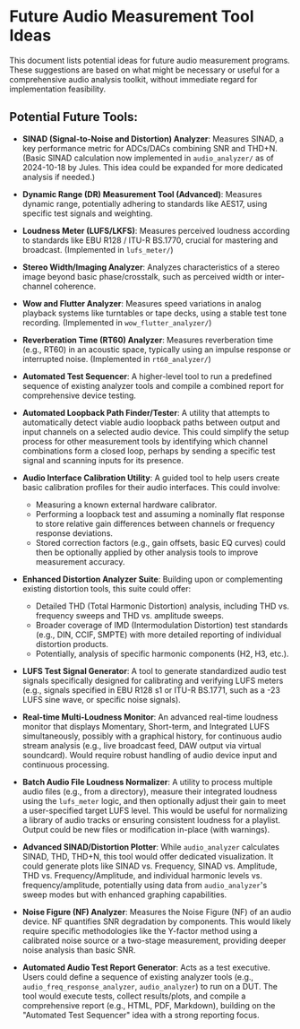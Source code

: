# Future Audio Measurement Tool Ideas

This document lists potential ideas for future audio measurement programs. These suggestions are based on what might be necessary or useful for a comprehensive audio analysis toolkit, without immediate regard for implementation feasibility.

## Potential Future Tools:

-   **SINAD (Signal-to-Noise and Distortion) Analyzer**:
    Measures SINAD, a key performance metric for ADCs/DACs combining SNR and THD+N. (Basic SINAD calculation now implemented in `audio_analyzer/` as of 2024-10-18 by Jules. This idea could be expanded for more dedicated analysis if needed.)

-   **Dynamic Range (DR) Measurement Tool (Advanced)**:
    Measures dynamic range, potentially adhering to standards like AES17, using specific test signals and weighting.

-   **Loudness Meter (LUFS/LKFS)**:
    Measures perceived loudness according to standards like EBU R128 / ITU-R BS.1770, crucial for mastering and broadcast. (Implemented in `lufs_meter/`)

-   **Stereo Width/Imaging Analyzer**:
    Analyzes characteristics of a stereo image beyond basic phase/crosstalk, such as perceived width or inter-channel coherence.

-   **Wow and Flutter Analyzer**:
    Measures speed variations in analog playback systems like turntables or tape decks, using a stable test tone recording. (Implemented in `wow_flutter_analyzer/`)

-   **Reverberation Time (RT60) Analyzer**:
    Measures reverberation time (e.g., RT60) in an acoustic space, typically using an impulse response or interrupted noise. (Implemented in `rt60_analyzer/`)

-   **Automated Test Sequencer**:
    A higher-level tool to run a predefined sequence of existing analyzer tools and compile a combined report for comprehensive device testing.

-   **Automated Loopback Path Finder/Tester**:
    A utility that attempts to automatically detect viable audio loopback paths between output and input channels on a selected audio device. This could simplify the setup process for other measurement tools by identifying which channel combinations form a closed loop, perhaps by sending a specific test signal and scanning inputs for its presence.

-   **Audio Interface Calibration Utility**:
    A guided tool to help users create basic calibration profiles for their audio interfaces. This could involve:
    - Measuring a known external hardware calibrator.
    - Performing a loopback test and assuming a nominally flat response to store relative gain differences between channels or frequency response deviations.
    - Stored correction factors (e.g., gain offsets, basic EQ curves) could then be optionally applied by other analysis tools to improve measurement accuracy.

-   **Enhanced Distortion Analyzer Suite**:
    Building upon or complementing existing distortion tools, this suite could offer:
    - Detailed THD (Total Harmonic Distortion) analysis, including THD vs. frequency sweeps and THD vs. amplitude sweeps.
    - Broader coverage of IMD (Intermodulation Distortion) test standards (e.g., DIN, CCIF, SMPTE) with more detailed reporting of individual distortion products.
    - Potentially, analysis of specific harmonic components (H2, H3, etc.).

-   **LUFS Test Signal Generator**:
    A tool to generate standardized audio test signals specifically designed for calibrating and verifying LUFS meters (e.g., signals specified in EBU R128 s1 or ITU-R BS.1771, such as a -23 LUFS sine wave, or specific noise signals).

-   **Real-time Multi-Loudness Monitor**:
    An advanced real-time loudness monitor that displays Momentary, Short-term, and Integrated LUFS simultaneously, possibly with a graphical history, for continuous audio stream analysis (e.g., live broadcast feed, DAW output via virtual soundcard). Would require robust handling of audio device input and continuous processing.

-   **Batch Audio File Loudness Normalizer**:
    A utility to process multiple audio files (e.g., from a directory), measure their integrated loudness using the `lufs_meter` logic, and then optionally adjust their gain to meet a user-specified target LUFS level. This would be useful for normalizing a library of audio tracks or ensuring consistent loudness for a playlist. Output could be new files or modification in-place (with warnings).

-   **Advanced SINAD/Distortion Plotter**:
    While `audio_analyzer` calculates SINAD, THD, THD+N, this tool would offer dedicated visualization. It could generate plots like SINAD vs. Frequency, SINAD vs. Amplitude, THD vs. Frequency/Amplitude, and individual harmonic levels vs. frequency/amplitude, potentially using data from `audio_analyzer`'s sweep modes but with enhanced graphing capabilities.

-   **Noise Figure (NF) Analyzer**:
    Measures the Noise Figure (NF) of an audio device. NF quantifies SNR degradation by components. This would likely require specific methodologies like the Y-factor method using a calibrated noise source or a two-stage measurement, providing deeper noise analysis than basic SNR.

-   **Automated Audio Test Report Generator**:
    Acts as a test executive. Users could define a sequence of existing analyzer tools (e.g., `audio_freq_response_analyzer`, `audio_analyzer`) to run on a DUT. The tool would execute tests, collect results/plots, and compile a comprehensive report (e.g., HTML, PDF, Markdown), building on the "Automated Test Sequencer" idea with a strong reporting focus.
